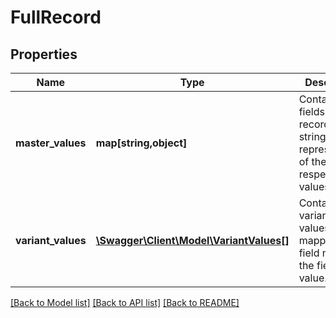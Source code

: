 # FullRecord

## Properties
Name | Type | Description | Notes
------------ | ------------- | ------------- | -------------
**master_values** | **map[string,object]** | Contains all fields in the record, with a string representation of the respective values. | 
**variant_values** | [**\Swagger\Client\Model\VariantValues[]**](VariantValues.md) | Contains variants. The values are mapped from field names to the field value. | 

[[Back to Model list]](../../README.md#documentation-for-models) [[Back to API list]](../../README.md#documentation-for-api-endpoints) [[Back to README]](../../README.md)

